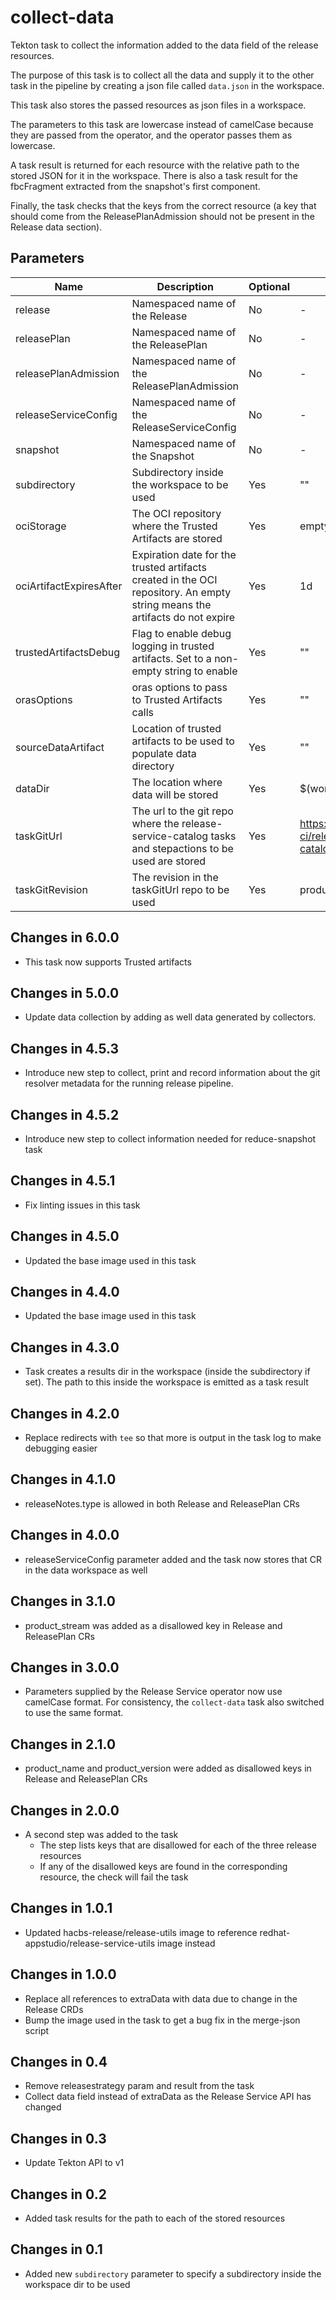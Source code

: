 # collect-data

Tekton task to collect the information added to the data field of the release resources.

The purpose of this task is to collect all the data and supply it to the other task in the pipeline by creating
a json file called `data.json` in the workspace.

This task also stores the passed resources as json files in a workspace.

The parameters to this task are lowercase instead of camelCase because they are passed from the operator, and the
operator passes them as lowercase.

A task result is returned for each resource with the relative path to the stored JSON for it in the workspace. There is
also a task result for the fbcFragment extracted from the snapshot's first component.

Finally, the task checks that the keys from the correct resource (a key that should come from the ReleasePlanAdmission
should not be present in the Release data section).

## Parameters

| Name                    | Description                                                                                                                | Optional  | Default value                                             |
|-------------------------|----------------------------------------------------------------------------------------------------------------------------|-----------|-----------------------------------------------------------|
| release                 | Namespaced name of the Release                                                                                             | No        | -                                                         |
| releasePlan             | Namespaced name of the ReleasePlan                                                                                         | No        | -                                                         |
| releasePlanAdmission    | Namespaced name of the ReleasePlanAdmission                                                                                | No        | -                                                         |
| releaseServiceConfig    | Namespaced name of the ReleaseServiceConfig                                                                                | No        | -                                                         |
| snapshot                | Namespaced name of the Snapshot                                                                                            | No        | -                                                         |
| subdirectory            | Subdirectory inside the workspace to be used                                                                               | Yes       | ""                                                        |
| ociStorage              | The OCI repository where the Trusted Artifacts are stored                                                                  | Yes       | empty                                                     |
| ociArtifactExpiresAfter | Expiration date for the trusted artifacts created in the OCI repository. An empty string means the artifacts do not expire | Yes       | 1d                                                        |
| trustedArtifactsDebug   | Flag to enable debug logging in trusted artifacts. Set to a non-empty string to enable                                     | Yes       | ""                                                        |
| orasOptions             | oras options to pass to Trusted Artifacts calls                                                                            | Yes       | ""                                                        | 
| sourceDataArtifact      | Location of trusted artifacts to be used to populate data directory                                                        | Yes       | ""                                                        |
| dataDir                 | The location where data will be stored                                                                                     | Yes       | $(workspaces.data.path)                                   |
| taskGitUrl              | The url to the git repo where the release-service-catalog tasks and stepactions to be used are stored                      | Yes       | https://github.com/konflux-ci/release-service-catalog.git |
| taskGitRevision         | The revision in the taskGitUrl repo to be used                                                                             | Yes       | production                                                |

## Changes in 6.0.0
* This task now supports Trusted artifacts

## Changes in 5.0.0
* Update data collection by adding as well data generated by collectors.

## Changes in 4.5.3
* Introduce new step to collect, print and record information about the git resolver metadata for the
  running release pipeline.

## Changes in 4.5.2
* Introduce new step to collect information needed for reduce-snapshot task

## Changes in 4.5.1
  * Fix linting issues in this task

## Changes in 4.5.0
  * Updated the base image used in this task

## Changes in 4.4.0
  * Updated the base image used in this task

## Changes in 4.3.0
  * Task creates a results dir in the workspace (inside the subdirectory if set). The path to this
    inside the workspace is emitted as a task result

## Changes in 4.2.0
  * Replace redirects with `tee` so that more is output in the task log to make debugging easier

## Changes in 4.1.0
  * releaseNotes.type is allowed in both Release and ReleasePlan CRs

## Changes in 4.0.0
  * releaseServiceConfig parameter added and the task now stores that CR in the data workspace as well

## Changes in 3.1.0
  * product_stream was added as a disallowed key in Release and ReleasePlan CRs

## Changes in 3.0.0
  * Parameters supplied by the Release Service operator now use camelCase format. For consistency, the `collect-data`
    task also switched to use the same format.

## Changes in 2.1.0
  * product_name and product_version were added as disallowed keys in Release and ReleasePlan CRs

## Changes in 2.0.0
  * A second step was added to the task
    * The step lists keys that are disallowed for each of the three release resources
    * If any of the disallowed keys are found in the corresponding resource, the check will fail the task

## Changes in 1.0.1
  * Updated hacbs-release/release-utils image to reference redhat-appstudio/release-service-utils image instead

## Changes in 1.0.0
  * Replace all references to extraData with data due to change in the Release CRDs
  * Bump the image used in the task to get a bug fix in the merge-json script

## Changes in 0.4
  * Remove releasestrategy param and result from the task
  * Collect data field instead of extraData as the Release Service API has changed

## Changes in 0.3
  * Update Tekton API to v1

## Changes in 0.2
  * Added task results for the path to each of the stored resources

## Changes in 0.1
  * Added new `subdirectory` parameter to specify a subdirectory inside the workspace dir to be used

